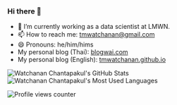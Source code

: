 ### Hi there 👋

- 🔭 I’m currently working as a data scientist at LMWN.
- 📫 How to reach me: [tmwatchanan@gmail.com](mailto:tmwatchanan@gmail.com)
- 😄 Pronouns: he/him/hims
- My personal blog (Thai): [blogwai.com](https://blogwai.com)
- My personal blog (English): [tmwatchanan.github.io](https://tmwatchanan.github.io)

![Watchanan Chantapakul's GitHub Stats](https://github-readme-stats.vercel.app/api?username=tmwatchanan&count_private=true)
![Watchanan Chantapakul's Most Used Languages](https://github-readme-stats.vercel.app/api/top-langs/?username=tmwatchanan&theme=default)

![Profile views counter](https://komarev.com/ghpvc/?username=tmwatchanan&style=flat-square&color=4682B4)

<!--
**tmwatchanan/tmwatchanan** is a ✨ _special_ ✨ repository because its `README.md` (this file) appears on your GitHub profile.

Here are some ideas to get you started:

- 🔭 I’m currently working on ...
- 🌱 I’m currently learning ...
- 👯 I’m looking to collaborate on ...
- 🤔 I’m looking for help with ...
- 💬 Ask me about ...
- 📫 How to reach me: ...
- 😄 Pronouns: ...
- ⚡ Fun fact: ...
-->
